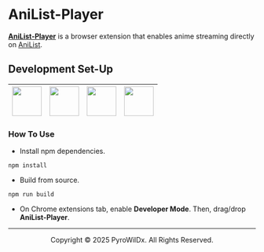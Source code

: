# AniList-Player

[**AniList-Player**](https://github.com/PyroWilDx/AniList-Player/) is a browser extension that enables anime streaming directly on [AniList](https://anilist.co/).

## Development Set-Up

<div align="center">

| [<img src="https://cdn.jsdelivr.net/gh/devicons/devicon@latest/icons/typescript/typescript-original.svg" width="60"/>](https://www.typescriptlang.org/) | [<img src="https://cdn.jsdelivr.net/gh/devicons/devicon@latest/icons/nodejs/nodejs-original.svg" width="60"/>](https://nodejs.org/) | [<img src="https://cdn.jsdelivr.net/gh/devicons/devicon@latest/icons/vscode/vscode-original.svg" width="60"/>](https://code.visualstudio.com/) | [<img src="https://cdn.jsdelivr.net/gh/devicons/devicon@latest/icons/windows8/windows8-original.svg" width="60"/>](https://www.microsoft.com/windows/) |
|---|---|---|---|

</div>

### How To Use

- Install npm dependencies.

```
npm install
```

- Build from source.

```
npm run build
```

- On Chrome extensions tab, enable **Developer Mode**. Then, drag/drop **AniList-Player**.

---

<div align="center">
  Copyright &#169; 2025 PyroWilDx. All Rights Reserved.
</div>
